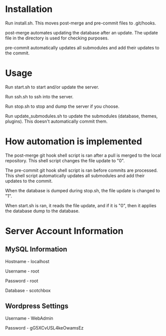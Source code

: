 # Installation
Run install.sh. This moves post-merge and pre-commit files to .git/hooks.

post-merge automates updating the database after an update. The update file in the directory is used for checking purposes.

pre-commit automatically updates all submodules and add their updates to the commit.

# Usage
Run start.sh to start and/or update the server.

Run ssh.sh to ssh into the server.

Run stop.sh to stop and dump the server if you choose.

Run update_submodules.sh to update the submodules (database, themes, plugins). This doesn't automatically commit them.

# How automation is implemented
The post-merge git hook shell script is ran after a pull is merged to the local repository. This shell script changes the file update to "0".

The pre-commit git hook shell script is ran before commits are processed. This shell script automatically updates all submodules and add their updates to the commit.

When the database is dumped during stop.sh, the file update is changed to "1".

When start.sh is ran, it reads the file update, and if it is "0", then it applies the database dump to the database.

# Server Account Information

## MySQL Information
Hostname - localhost

Username - root

Password - root

Database - scotchbox

## Wordpress Settings
Username - WebAdmin

Password - gG5XCvUSL4keOwamsEz
